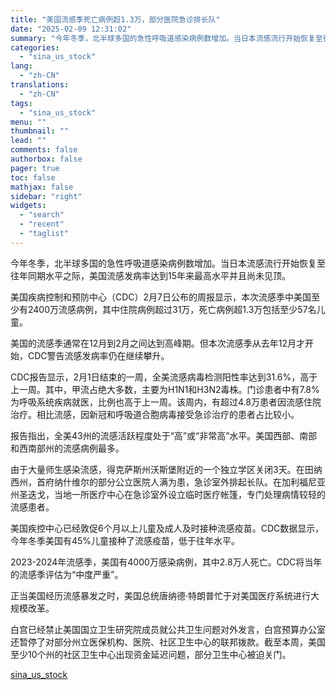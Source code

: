 ```yaml
---
title: "美国流感季死亡病例超1.3万，部分医院急诊排长队"
date: "2025-02-09 12:31:02"
summary: "今年冬季，北半球多国的急性呼吸道感染病例数增加。当日本流感流行开始恢复至往..."
categories:
  - "sina_us_stock"
lang:
  - "zh-CN"
translations:
  - "zh-CN"
tags:
  - "sina_us_stock"
menu: ""
thumbnail: ""
lead: ""
comments: false
authorbox: false
pager: true
toc: false
mathjax: false
sidebar: "right"
widgets:
  - "search"
  - "recent"
  - "taglist"
---
```


今年冬季，北半球多国的急性呼吸道感染病例数增加。当日本流感流行开始恢复至往年同期水平之际，美国流感发病率达到15年来最高水平并且尚未见顶。

美国疾病控制和预防中心（CDC）2月7日公布的周报显示，本次流感季中美国至少有2400万流感病例，其中住院病例超过31万，死亡病例超1.3万包括至少57名儿童。

美国的流感季通常在12月到2月之间达到高峰期。但本次流感季从去年12月才开始，CDC警告流感发病率仍在继续攀升。

CDC报告显示，2月1日结束的一周，全美流感病毒检测阳性率达到31.6%，高于上一周。其中，甲流占绝大多数，主要为H1N1和H3N2毒株。门诊患者中有7.8%为呼吸系统疾病就医，比例也高于上一周。该周内，有超过4.8万患者因流感住院治疗。相比流感，因新冠和呼吸道合胞病毒接受急诊治疗的患者占比较小。

报告指出，全美43州的流感活跃程度处于“高”或“非常高”水平。美国西部、南部和西南部州的流感病例最多。

由于大量师生感染流感，得克萨斯州沃斯堡附近的一个独立学区关闭3天。在田纳西州，首府纳什维尔的部分公立医院人满为患，急诊室外排起长队。在加利福尼亚州圣迭戈，当地一所医疗中心在急诊室外设立临时医疗帐篷，专门处理病情较轻的流感患者。

美国疾控中心已经敦促6个月以上儿童及成人及时接种流感疫苗。CDC数据显示，今年冬季美国有45%儿童接种了流感疫苗，低于往年水平。

2023-2024年流感季，美国有4000万感染病例，其中2.8万人死亡。CDC将当年的流感季评估为“中度严重”。

正当美国经历流感暴发之时，美国总统唐纳德·特朗普忙于对美国医疗系统进行大规模改革。

白宫已经禁止美国国立卫生研究院成员就公共卫生问题对外发言，白宫预算办公室还暂停了对部分州立医保机构、医院、社区卫生中心的联邦拨款。截至本周，美国至少10个州的社区卫生中心出现资金延迟问题，部分卫生中心被迫关门。

[sina_us_stock](https://finance.sina.com.cn/jjxw/2025-02-09/doc-ineiwekh5477435.shtml)
